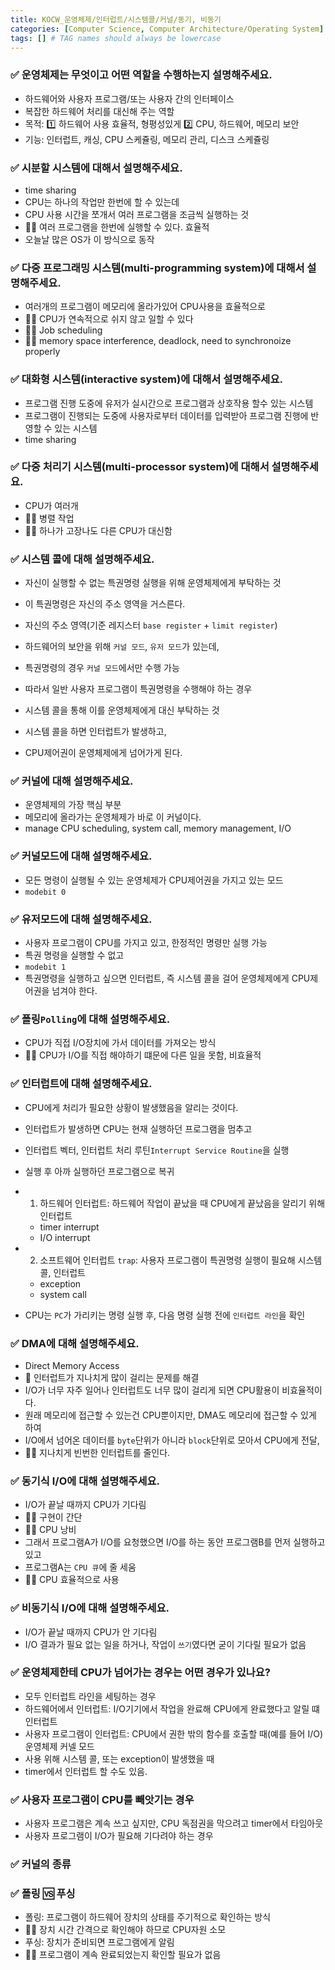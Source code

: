 ```yaml
---
title: KOCW_운영체제/인터럽트/시스템콜/커널/동기, 비동기
categories: [Computer Science, Computer Architecture/Operating System]
tags: [] # TAG names should always be lowercase
---
```


### ✅ 운영체제는 무엇이고 어떤 역할을 수행하는지 설명해주세요.

- 하드웨어와 사용자 프로그램/또는 사용자 간의 인터페이스
- 복잡한 하드웨어 처리를 대신해 주는 역할
- 목적: 1️⃣ 하드웨어 사용 효율적, 형평성있게 2️⃣ CPU, 하드웨어, 메모리 보안
- 기능: 인터럽트, 캐싱, CPU 스케쥴링, 메모리 관리, 디스크 스케쥴링

### ✅ 시분할 시스템에 대해서 설명해주세요.

- time sharing
- CPU는 하나의 작업만 한번에 할 수 있는데
- CPU 사용 시간을 쪼개서 여러 프로그램을 조금씩 실행하는 것
- 👍🏻 여러 프로그램을 한번에 실행할 수 있다. 효율적
- 오늘날 많은 OS가 이 방식으로 동작

### ✅ 다중 프로그래밍 시스템(multi-programming system)에 대해서 설명해주세요.

- 여러개의 프로그램이 메모리에 올라가있어 CPU사용을 효율적으로
- 👍🏻 CPU가 연속적으로 쉬지 않고 일할 수 있다
- 👍🏻 Job scheduling
- 👎🏻 memory space interference, deadlock, need to synchronoize properly

### ✅ 대화형 시스템(interactive system)에 대해서 설명해주세요.

- 프로그램 진행 도중에 유저가 실시간으로 프로그램과 상호작용 할수 있는 시스템
- 프로그램이 진행되는 도중에 사용자로부터 데이터를 입력받아 프로그램 진행에 반영할 수 있는 시스템
- time sharing

### ✅ 다중 처리기 시스템(multi-processor system)에 대해서 설명해주세요.

- CPU가 여러개
- 👍🏻 병렬 작업
- 👍🏻 하나가 고장나도 다른 CPU가 대신함

### ✅ 시스템 콜에 대해 설명해주세요.

- 자신이 실행할 수 없는 특권명령 실행을 위해 운영체제에게 부탁하는 것
- 이 특권명령은 자신의 주소 영역을 거스른다.
- 자신의 주소 영역(기준 레지스터 `base register` + `limit register`)

- 하드웨어의 보안을 위해 `커널 모드`, `유저 모드`가 있는데,
- 특권명령의 경우 `커널 모드`에서만 수행 가능
- 따라서 일반 사용자 프로그램이 특권명령을 수행해야 하는 경우
- 시스템 콜을 통해 이를 운영체제에게 대신 부탁하는 것
- 시스템 콜을 하면 인터럽트가 발생하고,
- CPU제어권이 운영체제에게 넘어가게 된다.

### ✅ 커널에 대해 설명해주세요.

- 운영체제의 가장 핵심 부분
- 메모리에 올라가는 운영체제가 바로 이 커널이다.
- manage CPU scheduling, system call, memory management, I/O

### ✅ 커널모드에 대해 설명해주세요.

- 모든 명령이 실행될 수 있는 운영체제가 CPU제어권을 가지고 있는 모드
- `modebit 0`

### ✅ 유저모드에 대해 설명해주세요.

- 사용자 프로그램이 CPU를 가지고 있고, 한정적인 명령만 실행 가능
- 특권 명령을 실행할 수 없고
- `modebit 1`
- 특권명령을 실행하고 싶으면 인터럽트, 즉 시스템 콜을 걸어 운영체제에게 CPU제어권을 넘겨야 한다.

### ✅ 폴링`Polling`에 대해 설명해주세요.

- CPU가 직접 I/O장치에 가서 데이터를 가져오는 방식
- 👎🏻 CPU가 I/O를 직접 해야하기 떄문에 다른 일을 못함, 비효율적

### ✅ 인터럽트에 대해 설명해주세요.

- CPU에게 처리가 필요한 상황이 발생했음을 알리는 것이다.
- 인터럽트가 발생하면 CPU는 현재 실행하던 프로그램을 멈추고
- 인터럽트 벡터, 인터럽트 처리 루틴`Interrupt Service Routine`을 실행
- 실행 후 아까 실행하던 프로그램으로 복귀

- 1. 하드웨어 인터럽트: 하드웨어 작업이 끝났을 때 CPU에게 끝났음을 알리기 위해 인터럽트

  - timer interrupt
  - I/O interrupt

- 2. 소프트웨어 인터럽트 `trap`: 사용자 프로그램이 특권명령 실행이 필요해 시스템 콜, 인터럽트

  - exception
  - system call

- CPU는 `PC`가 가리키는 명령 실행 후, 다음 명령 실행 전에 `인터럽트 라인`을 확인

### ✅ DMA에 대해 설명해주세요.

- Direct Memory Access
- 💊 인터럽트가 지나치게 많이 걸리는 문제를 해결
- I/O가 너무 자주 일어나 인터럽트도 너무 많이 걸리게 되면 CPU활용이 비효율적이다.
- 원래 메모리에 접근할 수 있는건 CPU뿐이지만, DMA도 메모리에 접근할 수 있게 하여
- I/O에서 넘어온 데이터를 `byte`단위가 아니라 `block`단위로 모아서 CPU에게 전달,
- 👍🏻 지나치게 빈번한 인터럽트를 줄인다.

### ✅ 동기식 I/O에 대해 설명해주세요.

- I/O가 끝날 때까지 CPU가 기다림
- 👍🏻 구현이 간단
- 👎🏻 CPU 낭비
- 그래서 프로그램A가 I/O를 요청했으면 I/O를 하는 동안 프로그램B를 먼저 실행하고있고
- 프로그램A는 `CPU 큐`에 줄 세움
- 👍🏻 CPU 효율적으로 사용

### ✅ 비동기식 I/O에 대해 설명해주세요.

- I/O가 끝날 때까지 CPU가 안 기다림
- I/O 결과가 필요 없는 일을 하거나, 작업이 `쓰기`였다면 굳이 기다릴 필요가 없음

### ✅ 운영체제한테 CPU가 넘어가는 경우는 어떤 경우가 있나요?

- 모두 인터럽트 라인을 세팅하는 경우
- 하드웨어에서 인터럽트: I/O기기에서 작업을 완료해 CPU에게 완료했다고 알릴 떄 인터럽트
- 사용자 프로그램이 인터럽트: CPU에서 권한 밖의 함수를 호출할 때(예를 들어 I/O) 운영체제 커넬 모드
- 사용 위해 시스템 콜, 또는 exception이 발생했을 때
- timer에서 인터럽트 할 수도 있음.

### ✅ 사용자 프로그램이 CPU를 빼앗기는 경우

- 사용자 프로그램은 계속 쓰고 싶지만, CPU 독점권을 막으려고 timer에서 타임아웃
- 사용자 프로그램이 I/O가 필요해 기다려야 하는 경우

### ✅ 커널의 종류

### ✅ 폴링 🆚 푸싱

- 폴링: 프로그램이 하드웨어 장치의 상태를 주기적으로 확인하는 방식
- 👎🏻 장치 시간 간격으로 확인해야 하므로 CPU자원 소모
- 푸싱: 장치가 준비되면 프로그램에게 알림
- 👍🏻 프로그램이 계속 완료되었는지 확인할 필요가 없음
